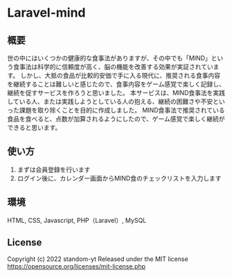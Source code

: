 # Laravel-mind

## 概要

世の中にはいくつかの健康的な食事法がありますが、その中でも「MIND」という食事法は科学的に信頼度が高く、脳の機能を改善する効果が実証されています。
しかし、大抵の食品が比較的安価で手に入る現代に、推奨される食事内容を継続することは難しいと感じたので、食事内容をゲーム感覚で楽しく記録し、継続を促すサービスを作ろうと思いました。
本サービスは、MIND食事法を実践している人、または実践しようとしている人の抱える、継続の困難さや不安といった課題を取り除くことを目的に作成しました。
MIND食事法で推奨されている食品を食べると、点数が加算されるようにしたので、ゲーム感覚で楽しく継続ができると思います。


## 使い方

1. まずは会員登録を行います
2. ログイン後に、カレンダー画面からMIND食のチェックリストを入力します


## 環境

HTML, CSS, Javascript, PHP（Laravel）, MySQL


## License

Copyright (c) 2022 standom-yt
Released under the MIT license
https://opensource.org/licenses/mit-license.php